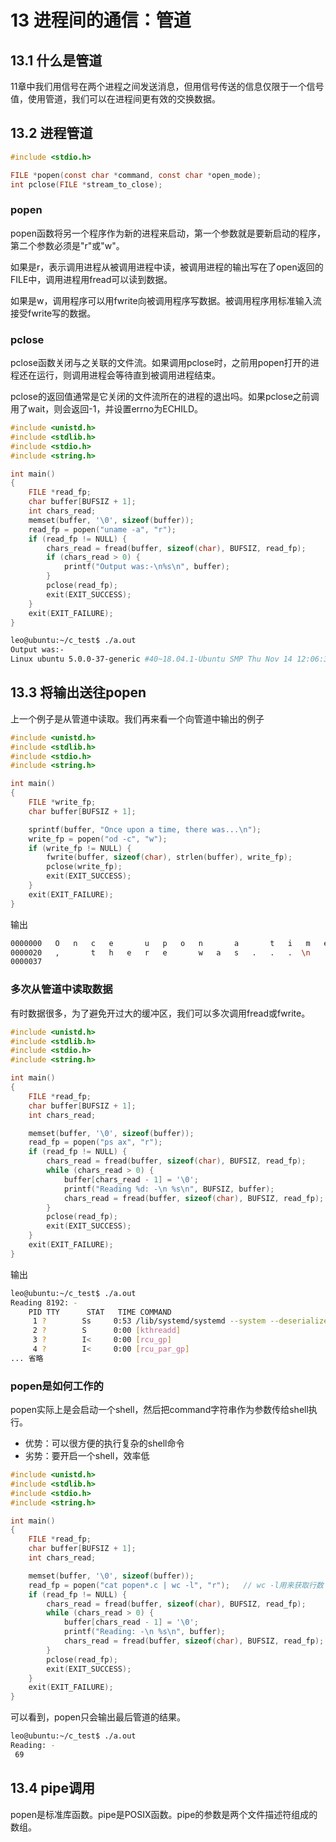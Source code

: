 # 13 进程间的通信：管道

## 13.1 什么是管道

11章中我们用信号在两个进程之间发送消息，但用信号传送的信息仅限于一个信号值，使用管道，我们可以在进程间更有效的交换数据。

## 13.2 进程管道

```c
#include <stdio.h>

FILE *popen(const char *command, const char *open_mode);
int pclose(FILE *stream_to_close);
```

### popen

popen函数将另一个程序作为新的进程来启动，第一个参数就是要新启动的程序，第二个参数必须是"r"或"w"。

如果是r，表示调用进程从被调用进程中读，被调用进程的输出写在了open返回的FILE中，调用进程用fread可以读到数据。

如果是w，调用程序可以用fwrite向被调用程序写数据。被调用程序用标准输入流接受fwrite写的数据。

### pclose

pclose函数关闭与之关联的文件流。如果调用pclose时，之前用popen打开的进程还在运行，则调用进程会等待直到被调用进程结束。

pclose的返回值通常是它关闭的文件流所在的进程的退出吗。如果pclose之前调用了wait，则会返回-1，并设置errno为ECHILD。

```c
#include <unistd.h>
#include <stdlib.h>
#include <stdio.h>
#include <string.h>

int main()
{
    FILE *read_fp;
    char buffer[BUFSIZ + 1];
    int chars_read;
    memset(buffer, '\0', sizeof(buffer));
    read_fp = popen("uname -a", "r");
    if (read_fp != NULL) {
        chars_read = fread(buffer, sizeof(char), BUFSIZ, read_fp);
        if (chars_read > 0) {
            printf("Output was:-\n%s\n", buffer);
        }
        pclose(read_fp);
        exit(EXIT_SUCCESS);
    }
    exit(EXIT_FAILURE);
}
```

```bash
leo@ubuntu:~/c_test$ ./a.out
Output was:-
Linux ubuntu 5.0.0-37-generic #40~18.04.1-Ubuntu SMP Thu Nov 14 12:06:39 UTC 2019 x86_64 x86_64 x86_64 GNU/Linux
```

## 13.3 将输出送往popen

上一个例子是从管道中读取。我们再来看一个向管道中输出的例子

```c
#include <unistd.h>
#include <stdlib.h>
#include <stdio.h>
#include <string.h>

int main()
{
    FILE *write_fp;
    char buffer[BUFSIZ + 1];

    sprintf(buffer, "Once upon a time, there was...\n");
    write_fp = popen("od -c", "w");
    if (write_fp != NULL) {
        fwrite(buffer, sizeof(char), strlen(buffer), write_fp);
        pclose(write_fp);
        exit(EXIT_SUCCESS);
    }
    exit(EXIT_FAILURE);
}
```

输出

```bash
0000000   O   n   c   e       u   p   o   n       a       t   i   m   e
0000020   ,       t   h   e   r   e       w   a   s   .   .   .  \n
0000037
```

### 多次从管道中读取数据

有时数据很多，为了避免开过大的缓冲区，我们可以多次调用fread或fwrite。

```c
#include <unistd.h>
#include <stdlib.h>
#include <stdio.h>
#include <string.h>

int main()
{
    FILE *read_fp;
    char buffer[BUFSIZ + 1];
    int chars_read;

    memset(buffer, '\0', sizeof(buffer));
    read_fp = popen("ps ax", "r");
    if (read_fp != NULL) {
        chars_read = fread(buffer, sizeof(char), BUFSIZ, read_fp);
        while (chars_read > 0) {
            buffer[chars_read - 1] = '\0';
            printf("Reading %d: -\n %s\n", BUFSIZ, buffer);
            chars_read = fread(buffer, sizeof(char), BUFSIZ, read_fp);
        }
        pclose(read_fp);
        exit(EXIT_SUCCESS);
    }
    exit(EXIT_FAILURE);
}
```

输出

```bash
leo@ubuntu:~/c_test$ ./a.out
Reading 8192: -
    PID TTY      STAT   TIME COMMAND
     1 ?        Ss     0:53 /lib/systemd/systemd --system --deserialize 35
     2 ?        S      0:00 [kthreadd]
     3 ?        I<     0:00 [rcu_gp]
     4 ?        I<     0:00 [rcu_par_gp]
... 省略
```

### popen是如何工作的

popen实际上是会启动一个shell，然后把command字符串作为参数传给shell执行。

- 优势：可以很方便的执行复杂的shell命令
- 劣势：要开启一个shell，效率低

```c
#include <unistd.h>
#include <stdlib.h>
#include <stdio.h>
#include <string.h>

int main()
{
    FILE *read_fp;
    char buffer[BUFSIZ + 1];
    int chars_read;

    memset(buffer, '\0', sizeof(buffer));
    read_fp = popen("cat popen*.c | wc -l", "r");   // wc -l用来获取行数
    if (read_fp != NULL) {
        chars_read = fread(buffer, sizeof(char), BUFSIZ, read_fp);
        while (chars_read > 0) {
            buffer[chars_read - 1] = '\0';
            printf("Reading: -\n %s\n", buffer);
            chars_read = fread(buffer, sizeof(char), BUFSIZ, read_fp);
        }
        pclose(read_fp);
        exit(EXIT_SUCCESS);
    }
    exit(EXIT_FAILURE);
}
```

可以看到，popen只会输出最后管道的结果。

```bash
leo@ubuntu:~/c_test$ ./a.out 
Reading: -
 69
```

## 13.4 pipe调用

popen是标准库函数。pipe是POSIX函数。pipe的参数是两个文件描述符组成的数组。
